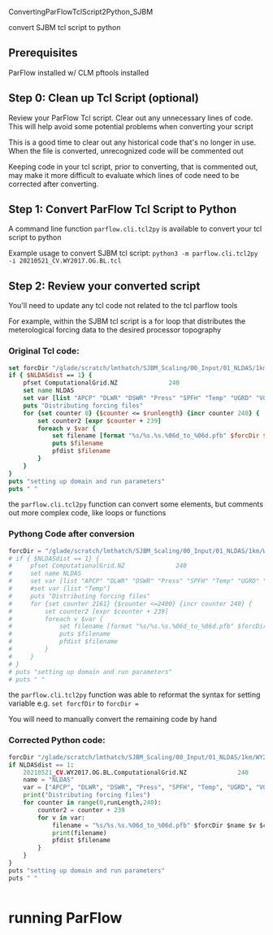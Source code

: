 ConvertingParFlowTclScript2Python_SJBM

convert SJBM tcl script to python

## Prerequisites
ParFlow installed w/ CLM
pftools installed



## Step 0: Clean up Tcl Script (optional)

Review your ParFlow Tcl script. Clear out any unnecessary lines of code. This will help avoid some potential problems when converting your script

This is a good time to clear out any historical code that's no longer in use. When the file is converted, unrecognized code will be commented out 

Keeping code in your tcl script, prior to converting, that is commented out, may make it more difficult to evaluate which lines of code need to be corrected after converting.

## Step 1: Convert ParFlow Tcl Script to Python

A command line function `parflow.cli.tcl2py` is available to convert your tcl script to python

Example usage to convert SJBM tcl script:
`python3 -m parflow.cli.tcl2py -i 20210521_CV.WY2017.OG.BL.tcl`

## Step 2: Review your converted script

You'll need to update any tcl code not related to the tcl parflow tools

For example, within the SJBM tcl script is a for loop that distributes the meterological forcing data to the desired processor topography

### Original Tcl code:
```tcl
set forcDir "/glade/scratch/lmthatch/SJBM_Scaling/00_Input/01_NLDAS/1km/WY2017_OG/"
if { $NLDASdist == 1} {
    pfset ComputationalGrid.NZ              240
    set name NLDAS
    set var [list "APCP" "DLWR" "DSWR" "Press" "SPFH" "Temp" "UGRD" "VGRD"]
    puts "Distributing forcing files"
    for {set counter 0} {$counter <= $runlength} {incr counter 240} {
        set counter2 [expr $counter + 239]
        foreach v $var {
            set filename [format "%s/%s.%s.%06d_to_%06d.pfb" $forcDir $name $v $counter $counter2]
            puts $filename
            pfdist $filename
        }
    }
}
puts "setting up domain and run parameters"
puts " "

```


the `parflow.cli.tcl2py` function can convert some elements, but comments out more complex code, like loops or functions

### Pythong Code after conversion 
```python
forcDir = "/glade/scratch/lmthatch/SJBM_Scaling/00_Input/01_NLDAS/1km/WY2017_OG/"
# if { $NLDASdist == 1} {
#     pfset ComputationalGrid.NZ              240 
#     set name NLDAS
#     set var [list "APCP" "DLWR" "DSWR" "Press" "SPFH" "Temp" "UGRD" "VGRD"]
#     #set var [list "Temp"]
#     puts "Distributing forcing files"
#     for {set counter 2161} {$counter <=2400} {incr counter 240} {
#         set counter2 [expr $counter + 239]
#         foreach v $var {
#             set filename [format "%s/%s.%s.%06d_to_%06d.pfb" $forcDir $name $v $counter $counter2]
#             puts $filename
#             pfdist $filename
#         }
#     }
# }
# puts "setting up domain and run parameters"
# puts " "
```

the `parflow.cli.tcl2py` function was able to reformat the syntax for setting variable e.g. `set forcfDir` to `forcDir = `

You will need to manually convert the remaining code by hand

### Corrected Python code:
```python
forcDir "/glade/scratch/lmthatch/SJBM_Scaling/00_Input/01_NLDAS/1km/WY2017_OG/"
if NLDASdist == 1:
    20210521_CV.WY2017.OG.BL.ComputationalGrid.NZ              240
    name = "NLDAS"
    var = ["APCP", "DLWR", "DSWR", "Press", "SPFH", "Temp", "UGRD", "VGRD"]
    print("Distributing forcing files")
    for counter in range(0,runLength,240):
        counter2 = counter + 239
        for v in var:
            filename = "%s/%s.%s.%06d_to_%06d.pfb" $forcDir $name $v $counter $counter2]
            print(filename)
            pfdist $filename
        }
    }
}
puts "setting up domain and run parameters"
puts " "



```




# running ParFlow

